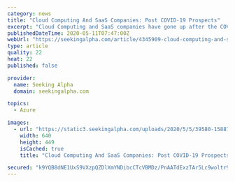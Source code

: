 ```yaml
---
category: news
title: "Cloud Computing And SaaS Companies: Post COVID-19 Prospects"
excerpt: "Cloud Computing and SaaS companies have gone up after the COVID-19 disruption hit home. These companies do have the potential, but buying them at this stage is"
publishedDateTime: 2020-05-11T07:47:00Z
webUrl: "https://seekingalpha.com/article/4345909-cloud-computing-and-saas-companies-post-covidminus-19-prospects"
type: article
quality: 22
heat: 22
published: false

provider:
  name: Seeking Alpha
  domain: seekingalpha.com

topics:
  - Azure

images:
  - url: "https://static3.seekingalpha.com/uploads/2020/5/5/39580-15887217703531468.jpg"
    width: 640
    height: 449
    isCached: true
    title: "Cloud Computing And SaaS Companies: Post COVID-19 Prospects"

secured: "k9YQB8dNE1UxS9VXzpQZDlXmYNDibcCTcVBMDz/PnAATdExzTAr5Lc9woltr9QhyQtREK5DI1FdmVMnIqu3wzWs91PRs/cZrW9JotxykGeOUIQqy+S5ob8G8QEGUI4TeiJJYzacReAYMVoQFwy+Mfvysfyw3o8xN8RLEYEHE1g6e4mPwJHR0FHyvQDUiCexzH37ANI9WwLHyXCN4bMXhj9GNxRy1FcBLfFoxY4iveGWbAHZeFBn7QTXgzc0eykAZPsSzbFjeBuLrUw+2Cmg/XQi+womsJCgYBnwY9kQ9oyHGTHSlAwmDN76CBByCa5xTdxu/kcnK0LMJCeFVlRkpqaDL3flM6QLXIEXngNSAV2zccDmtAMP71CHuBS/Bt8/xlhqsnvG1acEFSdkOGoe0Oexc6oMmjh/li7DnfakN9A1M8kCW6mwfBwTrmPtYq6NhPwDlNQ116vkcZ63sQRZBAhqRnaAcbEr4c2n6s5//XA8=;OTrL0aAA+TVtYIFR+3Deeg=="
---
```


